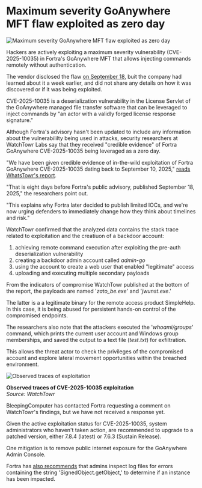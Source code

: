 # Maximum severity GoAnywhere MFT flaw exploited as zero day

![Maximum severity GoAnywhere MFT flaw exploited as zero day](https://www.bleepstatic.com/content/hl-images/2025/09/19/Fortra.jpg)

Hackers are actively exploiting a maximum severity vulnerability (CVE-2025-10035) in Fortra's GoAnywhere MFT that allows injecting commands remotely without authentication.

The vendor disclosed the flaw [on September 18](https://www.bleepingcomputer.com/news/security/fortra-warns-of-max-severity-flaw-in-goanywhere-mfts-license-servlet/), buit the company had learned about it a week earlier, and did not share any details on how it was discovered or if it was being exploited.

CVE-2025-10035 is a deserialization vulnerability in the License Servlet of the GoAnywhere managed file transfer software that can be leveraged to inject commands by "an actor with a validly forged license response signature."

Although Fortra's advisory hasn't been updated to include any information about the vulnerabililty being used in attacks, security researchers at WatchTowr Labs say that they received "credible evidence" of Fortra GoAnywhere CVE-2025-10035 being leveraged as a zero day.

"We have been given credible evidence of in-the-wild exploitation of Fortra GoAnywhere CVE-2025-10035 dating back to September 10, 2025," [reads WhatsTowr's report](https://labs.watchtowr.com/it-is-bad-exploitation-of-fortra-goanywhere-mft-cve-2025-10035-part-2/).

"That is eight days before Fortra's public advisory, published September 18, 2025," the researchers point out.

"This explains why Fortra later decided to publish limited IOCs, and we're now urging defenders to immediately change how they think about timelines and risk."

WatchTowr confirmed that the analyzed data contains the stack trace related to exploitation and the creatiuon of a backdoor account:

1. achieving remote command execution after exploiting the pre-auth deserialization vulnerability
2. creating a backdoor admin account called _admin-go_
3. using the account to create a web user that enabled "legitimate" access
4. uploading and executing multiple secondary payloads

From the indicators of compromise WatchTowr published at the bottom of the report, the payloads are named '_zato\_be.exe_' and '_jwunst.exe_.'

The latter is a a legitimate binary for the remote access product SimpleHelp. In this case, it is being abused for persistent hands-on control of the compromised endpoints.

The researchers also note that the attackers executed the '_whoami/groups_' command, which prints the current user account and Windows group memberships, and saved the output to a text file (_test.txt_) for exfiltration.

This allows the threat actor to check the privileges of the compromised account and explore lateral movement opportunities within the breached environment.

![Observed traces of exploitation](https://www.bleepstatic.com/images/news/u/1220909/2025/September/exploitation(1).jpg)

**Observed traces of CVE-2025-10035 exploitation**  
_Source: WatchTowr_

BleepingComputer has contacted Fortra requesting a comment on WatchTowr's findings, but we have not received a response yet.

Given the active exploitation status for CVE-2025-10035, system administrators who haven't taken action, are recommended to upgrade to a patched version, either 7.8.4 (latest) or 7.6.3 (Sustain Release).

One mitigation is to remove public internet exposure for the GoAnywhere Admin Console.

Fortra has [also recommends](https://www.fortra.com/security/advisories/product-security/fi-2025-012) that admins inspect log files for errors containing the string 'SignedObject.getObject,' to determine if an instance has been impacted.